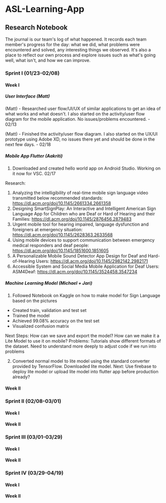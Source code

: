 # ASL-Learning-App

## Research Notebook

The journal is our team's log of what happened. It records each team member's progress for the day: what we did, what problems were encountered and solved, any interesting things we observed. It's also a place to reflect our own process and explore issues such as what's going well, what isn't, and how we can improve.

### Sprint I (01/23-02/08)

#### Week I
##### User Interface (Matt)

(Matt) - Researched user flow/UI/UX of similar applications to get an idea of what works and what doesn't. I also started on the activity/user flow diagram for the mobile application. No issues/problems encountered. - 02/13

(Matt) - Finished the activity/user flow diagram. I also started on the UX/UI prototype using Adobe XD, no issues there yet and should be done in the next few days. - 02/18

##### Mobile App Flutter (Aakriti)
1. Downloaded and created hello world app on Android Studio. Working on it now for VSC. 02/17

Research:
1. Analyzing the intelligibility of real-time mobile sign language video transmitted below recommended standards: https://dl.acm.org/doi/10.1145/2661334.2661358
2. Designing SmartSignPlay: An Interactive and Intelligent American Sign Language App for Children who are Deaf or Hard of Hearing and their Families: https://dl.acm.org/doi/10.1145/2876456.2879483
3. Urgent mobile tool for hearing impaired, language dysfunction and foreigners at emergency situation: https://dl.acm.org/doi/10.1145/2628363.2633568
4. Using mobile devices to support communication between emergency medical responders and deaf people: https://dl.acm.org/doi/10.1145/1851600.1851605
5. A Personalizable Mobile Sound Detector App Design for Deaf and Hard-of-Hearing Users: https://dl.acm.org/doi/10.1145/2982142.2982171
6. Accessible System and Social Media Mobile Application for Deaf Users: ASM4Deaf: https://dl.acm.org/doi/10.1145/3524458.3547234

##### Machine Learning Model (Michael + Jari)
1. Followed Notebook on Kaggle on how to make model for Sign Language based on the pictures
 - Created train, validation and test set
 - Trained the model
 - Achieved 99.08% accuracy on the test set
 - Visualized confusion matrix

Next Steps: How can we save and export the model? How can we make it a Lite Model to use it on mobile?
Problems: Tutorials show different formats of the dataset. Need to understand more deeply to adjust code if we run into problems

2. Converted normal model to lite model using the standard converter provided by TensorFlow. Downloaded lite model.
Next: Use firebase to deploy lite model or upload lite model into flutter app before production already?

#### Week II

### Sprint II (02/08-03/01)

#### Week I 

#### Week II

### Sprint III (03/01-03/29)

#### Week I 

#### Week II

### Sprint IV (03/29-04/19)

#### Week I 

#### Week II
